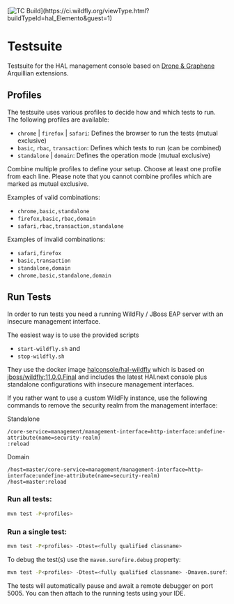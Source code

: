 [![TC Build](https://ci.wildfly.org/app/rest/builds/buildType:(id:hal_TestSuiteDevelopment)/statusIcon.svg)](https://ci.wildfly.org/viewType.html?buildTypeId=hal_Elemento&guest=1)

# Testsuite

Testsuite for the HAL management console based on [Drone & Graphene](http://arquillian.org/guides/functional_testing_using_graphene/) Arquillian extensions.

## Profiles

The testsuite uses various profiles to decide how and which tests to run. The following profiles are available:

- `chrome` | `firefox` | `safari`: Defines the browser to run the tests (mutual exclusive)
- `basic`, `rbac`, `transaction`: Defines which tests to run (can be combined)
- `standalone` | `domain`: Defines the operation mode (mutual exclusive)

Combine multiple profiles to define your setup. Choose at least one profile from each line. Please note that you cannot combine profiles which are marked as mutual exclusive. 

Examples of valid combinations:

- `chrome,basic,standalone`
- `firefox,basic,rbac,domain`
- `safari,rbac,transaction,standalone`

Examples of invalid combinations:

- `safari,firefox`
- `basic,transaction`
- `standalone,domain`
- `chrome,basic,standalone,domain`

## Run Tests 

In order to run tests you need a running WildFly / JBoss EAP server with an insecure management interface. 

The easiest way is to use the provided scripts 

- `start-wildfly.sh` and 
- `stop-wildfly.sh` 

They use the docker image [halconsole/hal-wildfly](https://hub.docker.com/r/halconsole/hal-wildfly/) which is based on [jboss/wildfly:11.0.0.Final](https://hub.docker.com/r/jboss/wildfly/) and includes the latest HAl.next console plus standalone configurations with insecure management interfaces.

If you rather want to use a custom WildFly instance, use the following commands to remove the security realm from the management interface:

Standalone

```
/core-service=management/management-interface=http-interface:undefine-attribute(name=security-realm)
:reload
```

Domain

```
/host=master/core-service=management/management-interface=http-interface:undefine-attribute(name=security-realm)
/host=master:reload
```

### Run all tests:

```bash
mvn test -P<profiles>
```

### Run a single test: 

```bash
mvn test -P<profiles> -Dtest=<fully qualified classname>
```

To debug the test(s) use the `maven.surefire.debug` property: 
 
```bash
mvn test -P<profiles> -Dtest=<fully qualified classname> -Dmaven.surefire.debug
```

The tests will automatically pause and await a remote debugger on port 5005. You can then attach to the running tests using your IDE. 
